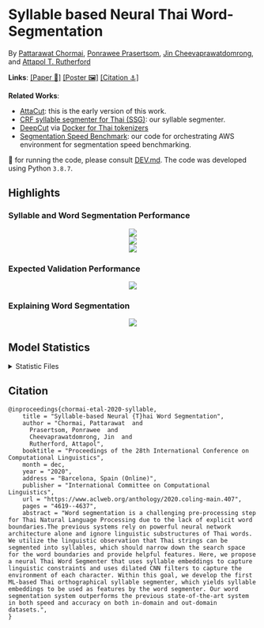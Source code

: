 # Syllable based Neural Thai Word-Segmentation

By [Pattarawat Chormai](https://pat.chormai.org), [Ponrawee Prasertsom](https://ponraw.ee), [Jin Cheevaprawatdomrong](tbd), and [Attapol  T. Rutherford](https://attapol.github.io)

**Links**: [[Paper 📑]][paper] [[Poster 🖼]][poster] [[Citation  ⚓️️]](#Citation)

**Related Works**:
- [AttaCut](https://pythainlp.github.io/attacut/): this is the early version of this work.
- [CRF syllable segmenter for Thai (SSG)](https://github.com/ponrawee/ssg): our syllable segmenter.
- [DeepCut](https://github.com/rkcosmos/deepcut) via [Docker for Thai tokenizers](https://github.com/PyThaiNLP/docker-thai-tokenizers)
- [Segmentation Speed Benchmark](https://github.com/heytitle/segmentation-speed-benchmark): our code for orchestrating AWS environment for segmentation speed benchmarking.

🚧 for running the code, please consult [DEV.md](DEV.md). The code was developed using Python `3.8.7`.

## Highlights

### Syllable and Word Segmentation Performance
<div align="center">
    <img src="https://i.imgur.com/oKj7w5a.png"/>
</div>

<div align="center">
    <img src="https://i.imgur.com/Y7hV50I.png"/>
</div>

<div align="center">
    <img src="https://i.imgur.com/LiDvDPg.png"/>
</div>

### Expected Validation Performance

<div align="center">
    <img src="https://i.imgur.com/3CbEGUW.png"/>
</div>

### Explaining Word Segmentation

<div align="center">
    <img src="https://i.imgur.com/eSxZfy4.png"/>
</div>


## Model Statistics

<details>
    <summary>Statistic Files</summary>

| Model  | Statistics File  |  
|---|---|
| BiLSTM(CH)-BI  |  [seq_ch_lstm_bi.yaml-2020-06-04--09-17.20.csv](./stats/seq_ch_lstm_bi.yaml-2020-06-04--09-17.20.csv)  |
| BiLSTM(CH-SY)-BI  | [seq_sy_ch_lstm_bi.yaml-2020-06-03--20-26.20.csv](./stats/seq_sy_ch_lstm_bi.yaml-2020-06-03--20-26.20.csv)  |
| BiLSTM(SY)-SchemeBI  | [seq_sy_lstm_bi.yaml-2020-06-03--23-35.20.csv](./stats/seq_sy_lstm_bi.yaml-2020-06-03--23-35.20.csv)  |
| BiLSTM(SY)-SchemeA  | [seq_sy_lstm_scheme_a.yaml-2020-06-03--23-35.20.csv](./stats/seq_sy_lstm_scheme_a.yaml-2020-06-03--23-35.20.csv)  |
| BiLSTM(SY)-SchemeB |  [seq_sy_lstm_scheme_b.yaml-2020-06-03--23-35.20.csv](./stats/seq_sy_lstm_scheme_b.yaml-2020-06-03--23-35.20.csv) |
| BiLSTM-CRF(SY)-BI  | [seq_sy_lstm_bi_crf.yaml-2020-06-03--18-10.20.csv](./stats/seq_sy_lstm_bi_crf.yaml-2020-06-03--18-10.20.csv)  |
| BiLSTM-CRF(SY)-SchemeA  | [seq_sy_lstm_crf_scheme_a.yaml-2020-06-03--23-34.20.csv](./stats/seq_sy_lstm_crf_scheme_a.yaml-2020-06-03--23-34.20.csv)  |
| BiLSTM-CRF(SY)-SchemeB  | [seq_sy_lstm_crf_scheme_b.yaml-2020-06-03--23-35.20.csv](./stats/seq_sy_lstm_crf_scheme_b.yaml-2020-06-03--23-35.20.csv)  |
| ID-CNN(CH)-BI  | [seq_ch_conv_3lv.yaml-2020-06-03--12-11.20.csv](./stats/seq_ch_conv_3lv.yaml-2020-06-03--12-11.20.csv)  |
| ID-CNN(CH-SY)-BI  | [seq_sy_ch_conv_3lv.yaml-2020-06-02--23-23.20.csv](./stats/seq_sy_ch_conv_3lv.yaml-2020-06-02--23-23.20.csv)  |
| ID-CNN(SY)-BI  | [seq_sy_conv_3lv.yaml-2020-06-02--08-19.20.csv](./stats/seq_sy_conv_3lv.yaml-2020-06-02--08-19.20.csv)  |
| ID-CNN(SY)-SchemeA  | [seq_sy_conv_3lv_scheme_a.yaml-2020-06-02--10-49.20.csv](./stats/seq_sy_conv_3lv_scheme_a.yaml-2020-06-02--10-49.20.csv)  |
| ID-CNN(SY)-SchemeB  | [seq_sy_conv_3lv_scheme_b.yaml-2020-06-02--10-49.20.csv](./stats/seq_sy_conv_3lv_scheme_b.yaml-2020-06-02--10-49.20.csv)  |
| ID-CNN-CRF(SY)-BI  | [seq_sy_conv_3lv_crf_bi.yaml-2020-06-01--11-40.20.csv](stats/seq_sy_conv_3lv_crf_bi.yaml-2020-06-01--11-40.20.csv)  |
| ID-CNN-CRF(SY)-SchemeA  | [seq_sy_conv_3lv_crf_scheme_a.yaml-2020-06-01--11-39.20.csv](./stats/seq_sy_conv_3lv_crf_scheme_a.yaml-2020-06-01--11-39.20.csv)  |
| ID-CNN-CRF(SY)-SchemeB  | [seq_sy_conv_3lv_crf_scheme_b.yaml-2020-06-01--11-39.20.csv](./stats/seq_sy_conv_3lv_crf_scheme_b.yaml-2020-06-01--11-39.20.csv)  |

</details>


## Citation
```
@inproceedings{chormai-etal-2020-syllable,
    title = "Syllable-based Neural {T}hai Word Segmentation",
    author = "Chormai, Pattarawat  and
      Prasertsom, Ponrawee  and
      Cheevaprawatdomrong, Jin  and
      Rutherford, Attapol",
    booktitle = "Proceedings of the 28th International Conference on Computational Linguistics",
    month = dec,
    year = "2020",
    address = "Barcelona, Spain (Online)",
    publisher = "International Committee on Computational Linguistics",
    url = "https://www.aclweb.org/anthology/2020.coling-main.407",
    pages = "4619--4637",
    abstract = "Word segmentation is a challenging pre-processing step for Thai Natural Language Processing due to the lack of explicit word boundaries.The previous systems rely on powerful neural network architecture alone and ignore linguistic substructures of Thai words. We utilize the linguistic observation that Thai strings can be segmented into syllables, which should narrow down the search space for the word boundaries and provide helpful features. Here, we propose a neural Thai Word Segmenter that uses syllable embeddings to capture linguistic constraints and uses dilated CNN filters to capture the environment of each character. Within this goal, we develop the first ML-based Thai orthographical syllable segmenter, which yields syllable embeddings to be used as features by the word segmenter. Our word segmentation system outperforms the previous state-of-the-art system in both speed and accuracy on both in-domain and out-domain datasets.",
}
```

[paper]: https://www.aclweb.org/anthology/2020.coling-main.407.pdf
[presentation_en]: tbd
[presentation_th]: th
[poster]: https://drive.google.com/file/d/1sV8xPgdj0tMaWhHcCs4vANYWBCygPTvO/view?usp=sharing
